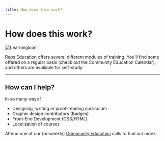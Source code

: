 ```yaml
---
title: How does this work?
---
```


# How does this work?

![LearningIcon]({{site.baseurl}}/img/learn-icon.svg "Learning")


Reps Education offers several different modules of training.  You'll find some offered on a regular basis (check out the Community Education Calendar), and others are available for self-study.
  
---

## How can I help?

In so many ways !   

* Designing, writing or proof-reading curriculum
* Graphic design contributors (Badges)
* Front-End Development (CSS/HTML)
* Localization of courses

Attend one of our (bi-weekly) [Community Education](https://wiki.mozilla.org/Community_Education_Working_Group) calls to find out more.







